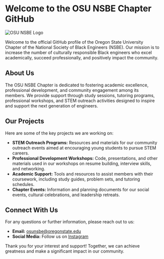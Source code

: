 # Welcome to the OSU NSBE Chapter GitHub

![OSU NSBE Logo](link-to-logo-image)

Welcome to the official GitHub profile of the Oregon State University Chapter of the National Society of Black Engineers (NSBE). Our mission is to increase the number of culturally responsible Black engineers who excel academically, succeed professionally, and positively impact the community.

## About Us

The OSU NSBE Chapter is dedicated to fostering academic excellence, professional development, and community engagement among its members. We provide support through study sessions, tutoring programs, professional workshops, and STEM outreach activities designed to inspire and support the next generation of engineers.

## Our Projects

Here are some of the key projects we are working on:

- **STEM Outreach Programs:** Resources and materials for our community outreach events aimed at encouraging young students to pursue STEM careers.
- **Professional Development Workshops:** Code, presentations, and other materials used in our workshops on resume building, interview skills, and networking.
- **Academic Support:** Tools and resources to assist members with their coursework, including study guides, problem sets, and tutoring schedules.
- **Chapter Events:** Information and planning documents for our social events, cultural celebrations, and leadership retreats.

## Connect With Us

For any questions or further information, please reach out to us:

- **Email:** [osunsbe@oregonstate.edu](mailto:oregonstatensbe@gmail.com)
- **Social Media:** Follow us on [Instagram](https://instagram.com/oregonstate_nsbe)

Thank you for your interest and support! Together, we can achieve greatness and make a significant impact in our community.
